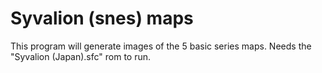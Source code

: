# Syvalion (snes) maps
This program will generate images of the 5 basic series maps. Needs the "Syvalion (Japan).sfc" rom to run.
